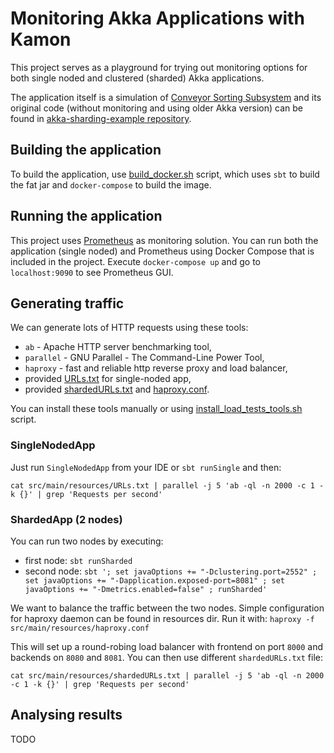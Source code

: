 # Monitoring Akka Applications with Kamon

This project serves as a playground for trying out monitoring options for both single noded and clustered (sharded) Akka applications.
 
The application itself is a simulation of [Conveyor Sorting Subsystem](http://i.imgur.com/mctb4HC.gifv) and its original code (without monitoring and using older Akka version) can be found in [akka-sharding-example repository](https://github.com/miciek/akka-sharding-example). 

## Building the application
To build the application, use [build_docker.sh](build_docker.sh) script, which uses `sbt` to build the fat jar and `docker-compose` to build the image.

## Running the application
This project uses [Prometheus](https://prometheus.io/) as monitoring solution. You can run both the application (single noded) and Prometheus using Docker Compose that is included in the project. Execute `docker-compose up` and go to `localhost:9090` to see Prometheus GUI.

## Generating traffic
We can generate lots of HTTP requests using these tools:

- `ab` - Apache HTTP server benchmarking tool,
- `parallel` - GNU Parallel - The Command-Line Power Tool,
- `haproxy` - fast and reliable http reverse proxy and load balancer,
- provided [URLs.txt](src/main/resources/URLs.txt) for single-noded app,
- provided [shardedURLs.txt](src/main/resources/shardedURLs.txt) and [haproxy.conf](src/main/resources/haproxy.conf).

You can install these tools manually or using [install_load_tests_tools.sh](intall_load_tests_tools.sh) script.

### SingleNodedApp
Just run `SingleNodedApp` from your IDE or `sbt runSingle` and then:

```
cat src/main/resources/URLs.txt | parallel -j 5 'ab -ql -n 2000 -c 1 -k {}' | grep 'Requests per second'
```

### ShardedApp (2 nodes)
You can run two nodes by executing:

- first node: `sbt runSharded`
- second node: `sbt '; set javaOptions += "-Dclustering.port=2552" ; set javaOptions += "-Dapplication.exposed-port=8081" ; set javaOptions += "-Dmetrics.enabled=false" ; runSharded'`

We want to balance the traffic between the two nodes. Simple configuration for haproxy daemon can be found in resources dir. Run it with:
`haproxy -f src/main/resources/haproxy.conf`

This will set up a round-robing load balancer with frontend on port `8000` and backends on `8080` and `8081`. You can then use different `shardedURLs.txt` file:

```
cat src/main/resources/shardedURLs.txt | parallel -j 5 'ab -ql -n 2000 -c 1 -k {}' | grep 'Requests per second'
```

## Analysing results
TODO
